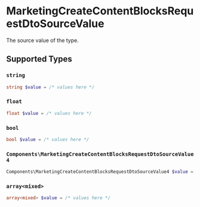 # MarketingCreateContentBlocksRequestDtoSourceValue

The source value of the type.


## Supported Types

### `string`

```php
string $value = /* values here */
```

### `float`

```php
float $value = /* values here */
```

### `bool`

```php
bool $value = /* values here */
```

### `Components\MarketingCreateContentBlocksRequestDtoSourceValue4`

```php
Components\MarketingCreateContentBlocksRequestDtoSourceValue4 $value = /* values here */
```

### `array<mixed>`

```php
array<mixed> $value = /* values here */
```

